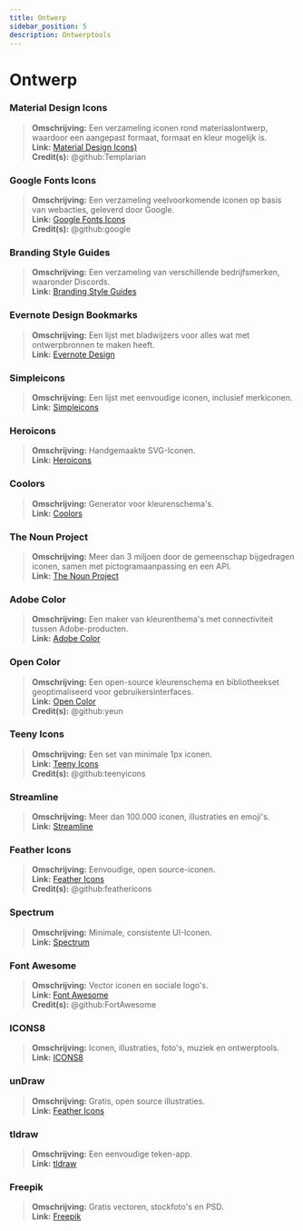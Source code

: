 ```yaml
---
title: Ontwerp
sidebar_position: 5
description: Ontwerptools
---
```


# Ontwerp
### **Material Design Icons**
> __Omschrijving:__ Een verzameling iconen rond materiaalontwerp, waardoor een aangepast formaat, formaat en kleur mogelijk is. <br/>
__Link:__ [Material Design Icons)](https://materialdesignicons.com/)  <br/>
__Credit(s):__ @github:Templarian

### **Google Fonts Icons**
> __Omschrijving:__ Een verzameling veelvoorkomende iconen op basis van webacties, geleverd door Google. <br/>
__Link:__ [Google Fonts Icons](https://fonts.google.com/icons) <br/>
__Credit(s):__ @github:google

### **Branding Style Guides**
> __Omschrijving:__ Een verzameling van verschillende bedrijfsmerken, waaronder Discords.   <br/>
__Link:__ [Branding Style Guides](https://brandingstyleguides.com/)

### **Evernote Design Bookmarks**
> __Omschrijving:__ Een lijst met bladwijzers voor alles wat met ontwerpbronnen te maken heeft.  <br/>
__Link:__ [Evernote Design](https://www.evernote.design/)  <br/>

### **Simpleicons**
> __Omschrijving:__ Een lijst met eenvoudige iconen, inclusief merkiconen.   <br/>
__Link:__ [Simpleicons](https://simpleicons.org/)

### **Heroicons**
> __Omschrijving:__ Handgemaakte SVG-Iconen.   <br/>
__Link:__ [Heroicons](https://heroicons.com/)

### **Coolors**
> __Omschrijving:__ Generator voor kleurenschema's.   <br/>
__Link:__ [Coolors](https://coolors.co/)

### **The Noun Project**
> __Omschrijving:__ Meer dan 3 miljoen door de gemeenschap bijgedragen iconen, samen met pictogramaanpassing en een API.  <br/>
__Link:__ [The Noun Project](https://thenounproject.com/)

### **Adobe Color**
> __Omschrijving:__ Een maker van kleurenthema's met connectiviteit tussen Adobe-producten.  <br/>
__Link:__ [Adobe Color](https://color.adobe.com/)

### **Open Color**
> __Omschrijving:__ Een open-source kleurenschema en bibliotheekset geoptimaliseerd voor gebruikersinterfaces.  <br/>
__Link:__ [Open Color](https://yeun.github.io/open-color/)  <br/>
__Credit(s):__ @github:yeun

### **Teeny Icons**
> __Omschrijving:__ Een set van minimale 1px iconen.  <br/>
__Link:__ [Teeny Icons](https://teenyicons.com/)  <br/>
__Credit(s):__ @github:teenyicons

### **Streamline**
> __Omschrijving:__ Meer dan 100.000 iconen, illustraties en emoji's.  <br/>
__Link:__ [Streamline](https://streamlinehq.com/)  

### **Feather Icons**
> __Omschrijving:__ Eenvoudige, open source-iconen.  <br/>
__Link:__ [Feather Icons](https://feathericons.com/)  <br/>
__Credit(s):__ @github:feathericons

### **Spectrum**
> __Omschrijving:__ Minimale, consistente UI-Iconen.  <br/>
__Link:__ [Spectrum](https://spectrum.adobe.com/page/icons/)  

### **Font Awesome**
> __Omschrijving:__ Vector iconen en sociale logo's.  <br/>
__Link:__ [Font Awesome](https://fontawesome.com/)  <br/>
__Credit(s):__ @github:FortAwesome

### **ICONS8**
> __Omschrijving:__ Iconen, illustraties, foto's, muziek en ontwerptools.  <br/>
__Link:__ [ICONS8](https://icons8.com/)  

### **unDraw**
> __Omschrijving:__ Gratis, open source illustraties.  <br/>
__Link:__ [Feather Icons](https://undraw.co/)  

### **tldraw**
> __Omschrijving:__ Een eenvoudige teken-app.  <br/>
__Link:__ [tldraw](https://www.tldraw.com/)

### **Freepik**
> __Omschrijving:__ Gratis vectoren, stockfoto's en PSD.  <br/>
__Link:__ [Freepik](https://freepik.com/) 
